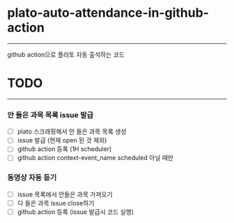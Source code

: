 # plato-auto-attendance-in-github-action
***
github action으로 플라토 자동 출석하는 코드

# TODO
***
### __안 들은 과목 목록 issue 발급__
- [ ] plato 스크래핑해서 안 들은 과목 목록 생성
- [ ] issue 발급 (현재 open 된 것 제외)
- [ ] github action 등록 (1H scheduler)
- [ ] github action context-event_name scheduled 아닐 때만

### __동영상 자동 듣기__
- [ ] issue 목록에서 안들은 과목 가져오기
- [ ] 다 들은 과목 issue close하기
- [ ] github action 등록 (issue 발급시 코드 실행)